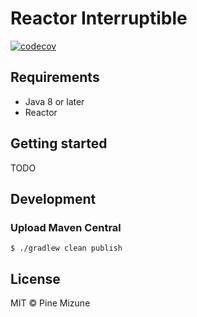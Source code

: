 # Reactor Interruptible
[![codecov](https://codecov.io/gh/pine/reactor-interruptible/branch/main/graph/badge.svg?token=BdEE5ZTyZm)](https://codecov.io/gh/pine/reactor-interruptible)

## Requirements

- Java 8 or later
- Reactor

## Getting started

TODO

## Development
### Upload Maven Central

```
$ ./gradlew clean publish
```

## License
MIT &copy; Pine Mizune
